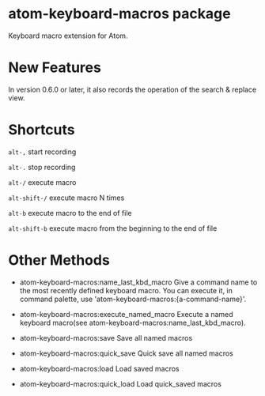 # atom-keyboard-macros package

Keyboard macro extension for Atom.

# New Features

In version 0.6.0 or later, it also records the operation of the search & replace view.

# Shortcuts

```alt-,```  start recording

```alt-.```  stop recording

```alt-/```  execute macro

```alt-shift-/```  execute macro N times

```alt-b```  execute macro to the end of file

```alt-shift-b``` execute macro from the beginning to the end of file

# Other Methods

- atom-keyboard-macros:name_last_kbd_macro
    Give a command name to the most recently defined keyboard macro.
    You can execute it, in command palette, use 'atom-keyboard-macros:{a-command-name}'.

- atom-keyboard-macros:execute_named_macro
    Execute a named keyboard macro(see atom-keyboard-macros:name_last_kbd_macro).

- atom-keyboard-macros:save
    Save all named macros

- atom-keyboard-macros:quick_save
    Quick save all named macros

- atom-keyboard-macros:load
    Load saved macros

- atom-keyboard-macros:quick_load
    Load quick_saved macros

